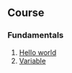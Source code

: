 ## Course
### Fundamentals
1. [Hello world](./part1/HelloWorld.java)
2. [Variable](./part1/Variable.java)